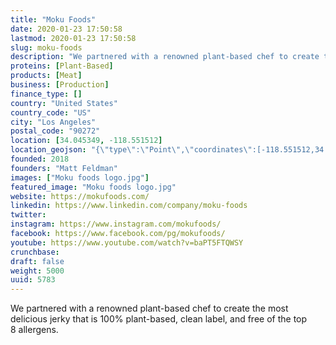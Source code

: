 ```yaml
---
title: "Moku Foods"
date: 2020-01-23 17:50:58
lastmod: 2020-01-23 17:50:58
slug: moku-foods
description: "We partnered with a renowned plant-based chef to create the most delicious jerky that is 100% plant-based, clean label, and free of the top 8 allergens."
proteins: [Plant-Based]
products: [Meat]
business: [Production]
finance_type: []
country: "United States"
country_code: "US"
city: "Los Angeles"
postal_code: "90272"
location: [34.045349, -118.551512]
location_geojson: "{\"type\":\"Point\",\"coordinates\":[-118.551512,34.045349]}"
founded: 2018
founders: "Matt Feldman"
images: ["Moku foods logo.jpg"]
featured_image: "Moku foods logo.jpg"
website: https://mokufoods.com/
linkedin: https://www.linkedin.com/company/moku-foods
twitter: 
instagram: https://www.instagram.com/mokufoods/
facebook: https://www.facebook.com/pg/mokufoods/
youtube: https://www.youtube.com/watch?v=baPT5FTQWSY
crunchbase: 
draft: false
weight: 5000
uuid: 5783
---
```

We partnered with a renowned plant-based chef to create the most delicious jerky that is 100% plant-based, clean label, and free of the top 8 allergens.
